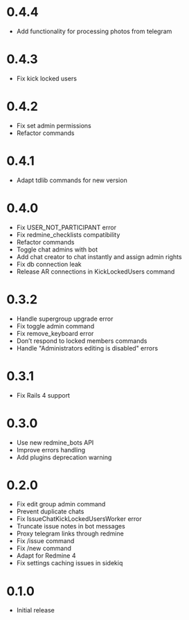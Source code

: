 # 0.4.4

* Add functionality for processing photos from telegram

# 0.4.3

* Fix kick locked users

# 0.4.2

* Fix set admin permissions
* Refactor commands

# 0.4.1

* Adapt tdlib commands for new version

# 0.4.0

* Fix USER_NOT_PARTICIPANT error
* Fix redmine_checklists compatibility
* Refactor commands
* Toggle chat admins with bot
* Add chat creator to chat instantly and assign admin rights
* Fix db connection leak
* Release AR connections in KickLockedUsers command

# 0.3.2

* Handle supergroup upgrade error
* Fix toggle admin command
* Fix remove_keyboard error
* Don’t respond to locked members commands
* Handle "Administrators editing is disabled" errors

# 0.3.1

* Fix Rails 4 support

# 0.3.0

* Use new redmine_bots API
* Improve errors handling
* Add plugins deprecation warning

# 0.2.0

* Fix edit group admin command
* Prevent duplicate chats
* Fix IssueChatKickLockedUsersWorker error
* Truncate issue notes in bot messages
* Proxy telegram links through redmine
* Fix /issue command
* Fix /new command
* Adapt for Redmine 4
* Fix settings caching issues in sidekiq

# 0.1.0

* Initial release
